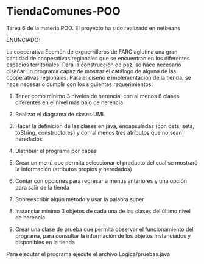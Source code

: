 # TiendaComunes-POO

Tarea 6 de la materia POO. El proyecto ha sido realizado en netbeans

ENUNCIADO: 

La cooperativa Ecomún de exguerrilleros de FARC aglutina una gran cantidad de cooperativas regionales que se encuentran en los diferentes espacios territoriales. 
Para la construcción de paz, se hace necesario diseñar un programa capaz de mostrar el catálogo de alguna de las cooperativas regionales. 
Para el diseño e implementación de la tienda, se hace necesario cumplir con los siguientes requerimientos:

1. Tener como mínimo 3 niveles de herencia, con al menos 6 clases diferentes en el nivel más bajo de herencia

2. Realizar el diagrama de clases UML

3. Hacer la definición de las clases en java, encapsuladas (con gets, sets, toString, constructores) y con al menos tres atributos que no sean heredados

4. Distribuir el programa por capas

5. Crear un menú que permita seleccionar el producto del cual se mostrará la información (atributos propios y heredados)

6. Contar con opciones para regresar a menús anteriores y una opción para salir de la tienda

7. Sobreescribir algún método y usar la palabra super

8. Instanciar mínimo 3 objetos de cada una de las clases del último nivel de herencia

9. Crear una clase de prueba que permita observar el funcionamiento del programa, para consultar la información de los objetos instanciados y disponibles en la tienda

Para ejecutar el programa ejecute el archivo Logica/pruebas.java
